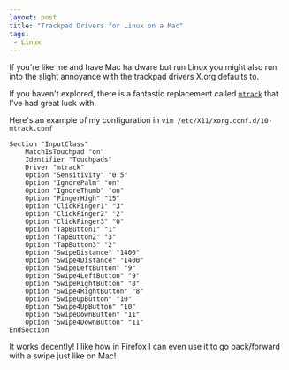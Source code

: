 ```yaml
---
layout: post
title: "Trackpad Drivers for Linux on a Mac"
tags:
 - Linux
---
```


If you're like me and have Mac hardware but run Linux you might also run into the slight annoyance with the trackpad drivers X.org defaults to.

If you haven't explored, there is a fantastic replacement called [`mtrack`](https://github.com/BlueDragonX/xf86-input-mtrack) that I've had great luck with.

Here's an example of my configuration in `vim /etc/X11/xorg.conf.d/10-mtrack.conf`

    Section "InputClass"
        MatchIsTouchpad "on"
        Identifier "Touchpads"
        Driver "mtrack"
        Option "Sensitivity" "0.5"
        Option "IgnorePalm" "on"
        Option "IgnoreThumb" "on"
        Option "FingerHigh" "15"
        Option "ClickFinger1" "3"
        Option "ClickFinger2" "2"
        Option "ClickFinger3" "0"
        Option "TapButton1" "1"
        Option "TapButton2" "3"
        Option "TapButton3" "2"
        Option "SwipeDistance" "1400"
        Option "Swipe4Distance" "1400"
        Option "SwipeLeftButton" "9"
        Option "Swipe4LeftButton" "9"
        Option "SwipeRightButton" "8"
        Option "Swipe4RightButton" "8"
        Option "SwipeUpButton" "10"
        Option "Swipe4UpButton" "10"
        Option "SwipeDownButton" "11"
        Option "Swipe4DownButton" "11"
    EndSection

It works decently! I like how in Firefox I can even use it to go back/forward with a swipe just like on Mac!
